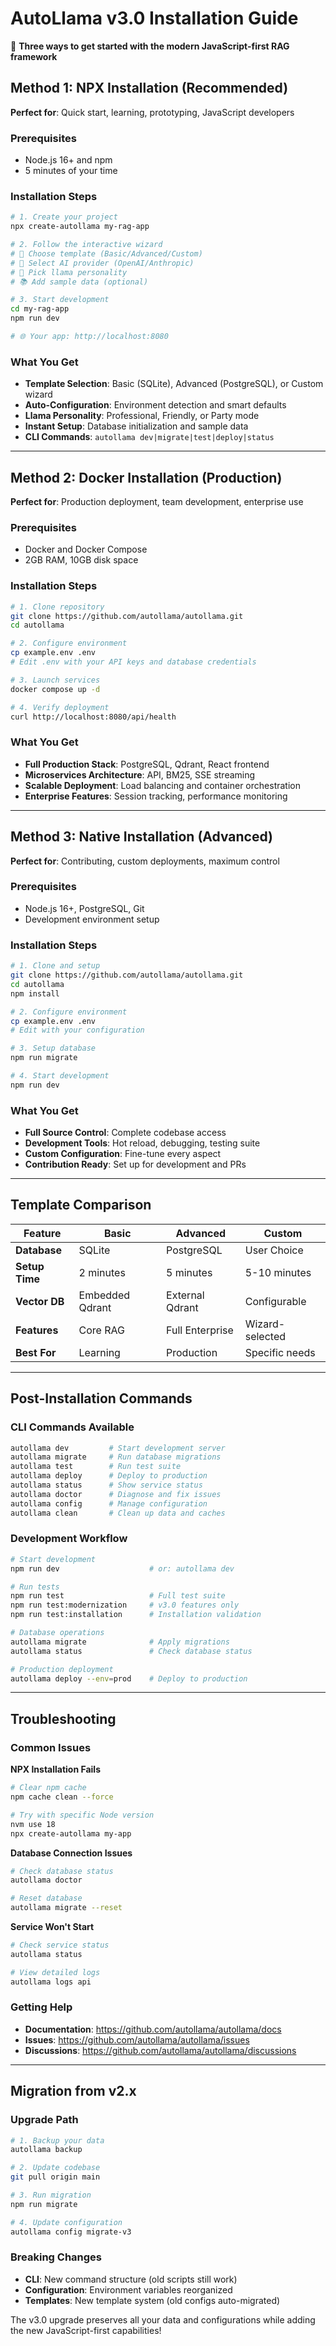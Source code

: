 # AutoLlama v3.0 Installation Guide

🦙 **Three ways to get started with the modern JavaScript-first RAG framework**

## Method 1: NPX Installation (Recommended)

**Perfect for**: Quick start, learning, prototyping, JavaScript developers

### Prerequisites
- Node.js 16+ and npm
- 5 minutes of your time

### Installation Steps

```bash
# 1. Create your project
npx create-autollama my-rag-app

# 2. Follow the interactive wizard
# 🦙 Choose template (Basic/Advanced/Custom)
# 🧠 Select AI provider (OpenAI/Anthropic)
# 🎨 Pick llama personality
# 📚 Add sample data (optional)

# 3. Start development
cd my-rag-app
npm run dev

# 🌐 Your app: http://localhost:8080
```

### What You Get
- **Template Selection**: Basic (SQLite), Advanced (PostgreSQL), or Custom wizard
- **Auto-Configuration**: Environment detection and smart defaults
- **Llama Personality**: Professional, Friendly, or Party mode
- **Instant Setup**: Database initialization and sample data
- **CLI Commands**: `autollama dev|migrate|test|deploy|status`

---

## Method 2: Docker Installation (Production)

**Perfect for**: Production deployment, team development, enterprise use

### Prerequisites
- Docker and Docker Compose
- 2GB RAM, 10GB disk space

### Installation Steps

```bash
# 1. Clone repository
git clone https://github.com/autollama/autollama.git
cd autollama

# 2. Configure environment
cp example.env .env
# Edit .env with your API keys and database credentials

# 3. Launch services
docker compose up -d

# 4. Verify deployment
curl http://localhost:8080/api/health
```

### What You Get
- **Full Production Stack**: PostgreSQL, Qdrant, React frontend
- **Microservices Architecture**: API, BM25, SSE streaming
- **Scalable Deployment**: Load balancing and container orchestration
- **Enterprise Features**: Session tracking, performance monitoring

---

## Method 3: Native Installation (Advanced)

**Perfect for**: Contributing, custom deployments, maximum control

### Prerequisites
- Node.js 16+, PostgreSQL, Git
- Development environment setup

### Installation Steps

```bash
# 1. Clone and setup
git clone https://github.com/autollama/autollama.git
cd autollama
npm install

# 2. Configure environment
cp example.env .env
# Edit with your configuration

# 3. Setup database
npm run migrate

# 4. Start development
npm run dev
```

### What You Get
- **Full Source Control**: Complete codebase access
- **Development Tools**: Hot reload, debugging, testing suite
- **Custom Configuration**: Fine-tune every aspect
- **Contribution Ready**: Set up for development and PRs

---

## Template Comparison

| Feature | Basic | Advanced | Custom |
|---------|-------|----------|--------|
| **Database** | SQLite | PostgreSQL | User Choice |
| **Setup Time** | 2 minutes | 5 minutes | 5-10 minutes |
| **Vector DB** | Embedded Qdrant | External Qdrant | Configurable |
| **Features** | Core RAG | Full Enterprise | Wizard-selected |
| **Best For** | Learning | Production | Specific needs |

---

## Post-Installation Commands

### CLI Commands Available
```bash
autollama dev         # Start development server
autollama migrate     # Run database migrations
autollama test        # Run test suite
autollama deploy      # Deploy to production
autollama status      # Show service status
autollama doctor      # Diagnose and fix issues
autollama config      # Manage configuration
autollama clean       # Clean up data and caches
```

### Development Workflow
```bash
# Start development
npm run dev                    # or: autollama dev

# Run tests
npm run test                   # Full test suite
npm run test:modernization     # v3.0 features only
npm run test:installation      # Installation validation

# Database operations
autollama migrate              # Apply migrations
autollama status               # Check database status

# Production deployment
autollama deploy --env=prod    # Deploy to production
```

---

## Troubleshooting

### Common Issues

**NPX Installation Fails**
```bash
# Clear npm cache
npm cache clean --force

# Try with specific Node version
nvm use 18
npx create-autollama my-app
```

**Database Connection Issues**
```bash
# Check database status
autollama doctor

# Reset database
autollama migrate --reset
```

**Service Won't Start**
```bash
# Check service status
autollama status

# View detailed logs
autollama logs api
```

### Getting Help

- **Documentation**: https://github.com/autollama/autollama/docs
- **Issues**: https://github.com/autollama/autollama/issues
- **Discussions**: https://github.com/autollama/autollama/discussions

---

## Migration from v2.x

### Upgrade Path
```bash
# 1. Backup your data
autollama backup

# 2. Update codebase
git pull origin main

# 3. Run migration
npm run migrate

# 4. Update configuration
autollama config migrate-v3
```

### Breaking Changes
- **CLI**: New command structure (old scripts still work)
- **Configuration**: Environment variables reorganized
- **Templates**: New template system (old configs auto-migrated)

The v3.0 upgrade preserves all your data and configurations while adding the new JavaScript-first capabilities!